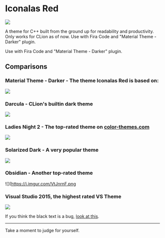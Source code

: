 # Iconalas Red
![](https://i.imgur.com/cH83ZlI.png)

A theme for C++ built from the ground up for readability and productivity. Only works for CLion as of now. Use with Fira Code and "Material Theme - Darker" plugin. 


Use with Fira Code and "Material Theme - Darker" plugin. 
## Comparisons
### Material Theme - Darker - The theme Iconalas Red is based on:

![](https://i.imgur.com/jIta06L.png)
### Darcula - CLion's builtin dark theme

![](https://i.imgur.com/jo3JyIZ.png)

### Ladies Night 2 - The top-rated theme on [color-themes.com](http://color-themes.com)

![](https://i.imgur.com/IJOAxs9.png)

### Solarized Dark - A very popular theme

![](https://i.imgur.com/EoxvJiB.png)

### Obsidian - Another top-rated theme

![](https://i.imgur.com/VtJnrnF.png

### Visual Studio 2015, the highest rated VS Theme

![](https://i.imgur.com/1MyOFh8.png)

If you think the black text is a bug, [look at this](https://i.imgur.com/VtJnrnF.png).

---

Take a moment to judge for yourself.
